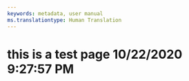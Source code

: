 ```yaml
---
keywords: metadata, user manual
ms.translationtype: Human Translation
---
```

# this is a test page 10/22/2020 9:27:57 PM